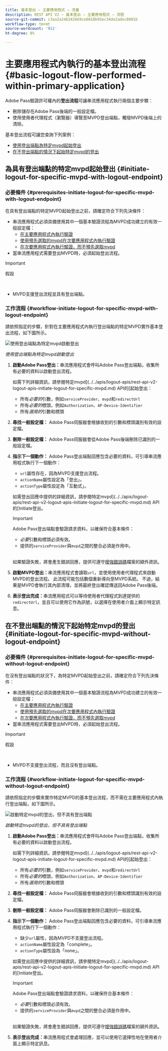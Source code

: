 ```yaml
---
title: 基本登出 — 主要應用程式 — 流量
description: REST API V2 — 基本登出 — 主要應用程式 — 流程
source-git-commit: c3aa2a24b242669ce0818b95ec34de2adec8001b
workflow-type: tm+mt
source-wordcount: '911'
ht-degree: 0%

---
```



# 主要應用程式內執行的基本登出流程 {#basic-logout-flow-performed-within-primary-application}

Adobe Pass驗證許可權內的&#x200B;**登出流程**&#x200B;可讓串流應用程式執行兩個主要步驟：

* 刪除儲存在Adobe Pass後端的一般設定檔。
* 使用使用者代理程式（瀏覽器）導覽至MVPD登出端點，觸發MVPD後端上的清除。

基本登出流程可讓您查詢下列案例：

* [使用登出端點為特定mvpd起始登出](#initiate-logout-for-specific-mvpd-with-logout-endpoint)
* [在不登出端點的情況下起始特定mvpd的登出](#initiate-logout-for-specific-mvpd-without-logout-endpoint)

## 為具有登出端點的特定mvpd起始登出 {#initiate-logout-for-specific-mvpd-with-logout-endpoint}

### 必要條件 {#prerequisites-initiate-logout-for-specific-mvpd-with-logout-endpoint}

在具有登出端點的特定MVPD起始登出之前，請確定符合下列先決條件：

* 串流應用程式必須具備使用其中一個基本驗證流程為MVPD成功建立的有效一般設定檔：
   * [在主要應用程式內執行驗證](../basic-flows/rest-api-v2-basic-authentication-primary-application-flow.md)
   * [使用預先選取的mvpd在次要應用程式內執行驗證](../basic-flows/rest-api-v2-basic-authentication-secondary-application-flow.md)
   * [在次要應用程式內執行驗證，而不預先選取mvpd](../basic-flows/rest-api-v2-basic-authentication-secondary-application-flow.md)
* 當串流應用程式需要登出MVPD時，必須起始登出流程。

>[!IMPORTANT]
>
> 假設
>
> <br/>
> 
> * MVPD支援登出流程並具有登出端點。

### 工作流程 {#workflow-initiate-logout-for-specific-mvpd-with-logout-endpoint}

請依照指定的步驟，針對在主要應用程式內執行登出端點的特定MVPD實作基本登出流程，如下圖所示。

![使用登出端點為特定mvpd啟動登出](../../../assets/rest-api-v2/flows/basic-flows/rest-api-v2-initiate-logout-within-primary-application-for-specific-mvpd-with-logout-endpoint.png)

*使用登出端點為特定mvpd啟動登出*

1. **啟動Adobe Pass登出：**&#x200B;串流應用程式會呼叫Adobe Pass登出端點，收集所有必要的資料以啟動登出流程。

   如需下列詳細資訊，請參閱特定mvpd](../../apis/logout-apis/rest-api-v2-logout-apis-initiate-logout-for-specific-mvpd.md) API的[起始登出：
   * 所有&#x200B;_必要的_&#x200B;引數，例如`serviceProvider`、`mvpd`和`redirectUrl`
   * 所有&#x200B;_必要的_&#x200B;標頭，例如`Authorization`、`AP-Device-Identifier`
   * 所有&#x200B;_選用的_&#x200B;引數和標頭

1. **尋找一般設定檔：** Adobe Pass伺服器會根據收到的引數和標頭識別有效的設定檔。

1. **刪除一般設定檔：** Adobe Pass伺服器會從Adobe Pass後端刪除已識別的一般設定檔。

1. **指示下一個動作：** Adobe Pass登出端點回應包含必要的資料，可引導串流應用程式執行下一個動作：
   * `url`屬性存在，因為MVPD支援登出流程。
   * `actionName`屬性設定為「登出」。
   * `actionType`屬性設定為「互動式」。

   如需登出回應中提供的詳細資訊，請參閱特定mvpd](../../apis/logout-apis/rest-api-v2-logout-apis-initiate-logout-for-specific-mvpd.md) API的[Initiate登出。

   >[!IMPORTANT]
   >
   > Adobe Pass登出端點會驗證請求資料，以確保符合基本條件：
   >
   > * _必要_&#x200B;引數和標頭必須有效。
   > * 提供的`serviceProvider`與`mvpd`之間的整合必須是作用中。
   >
   > <br/>
   > 
   > 如果驗證失敗，將會產生錯誤回應，提供可遵守[增強錯誤碼](../../../enhanced-error-codes.md)檔案的額外資訊。

1. **啟動MVPD登出：**&#x200B;串流應用程式會讀取`url`，並使用使用者代理程式來啟動MVPD的登出流程。 此流程可能包括數個重新導向至MVPD系統。 不過，結果是MVPD會執行其內部清理，並將最終登出確認傳送回Adobe Pass後端。

1. **表示登出完成：**&#x200B;串流應用程式可以等待使用者代理程式到達提供的`redirectUrl`，並且可以使用它作為訊號，以選擇在使用者介面上顯示特定訊息。

## 在不登出端點的情況下起始特定mvpd的登出 {#initiate-logout-for-specific-mvpd-without-logout-endpoint}

### 必要條件 {#prerequisites-initiate-logout-for-specific-mvpd-without-logout-endpoint}

在沒有登出端點的狀況下，為特定MVPD起始登出之前，請確定符合下列先決條件：

* 串流應用程式必須具備使用其中一個基本驗證流程為MVPD成功建立的有效一般設定檔：
   * [在主要應用程式內執行驗證](../basic-flows/rest-api-v2-basic-authentication-primary-application-flow.md)
   * [使用預先選取的mvpd在次要應用程式內執行驗證](../basic-flows/rest-api-v2-basic-authentication-secondary-application-flow.md)
   * [在次要應用程式內執行驗證，而不預先選取mvpd](../basic-flows/rest-api-v2-basic-authentication-secondary-application-flow.md)
* 當串流應用程式需要登出MVPD時，必須起始登出流程。

>[!IMPORTANT]
>
> 假設
>
> <br/>
> 
> * MVPD不支援登出流程，而且沒有登出端點。

### 工作流程 {#workflow-initiate-logout-for-specific-mvpd-without-logout-endpoint}

請依照指定的步驟來實作特定MVPD的基本登出流程，而不需在主要應用程式內執行登出端點，如下圖所示。

![啟動特定mvpd的登出，但不具有登出端點](../../../assets/rest-api-v2/flows/basic-flows/rest-api-v2-initiate-logout-within-primary-application-for-specific-mvpd-without-logout-endpoint.png)

*啟動特定mvpd的登出，但不具有登出端點*

1. **啟動Adobe Pass登出：**&#x200B;串流應用程式會呼叫Adobe Pass登出端點，收集所有必要的資料以啟動登出流程。

   如需下列詳細資訊，請參閱特定mvpd](../../apis/logout-apis/rest-api-v2-logout-apis-initiate-logout-for-specific-mvpd.md) API的[起始登出：
   * 所有&#x200B;_必要的_&#x200B;引數，例如`serviceProvider`、`mvpd`和`redirectUrl`
   * 所有&#x200B;_必要的_&#x200B;標頭，例如`Authorization`、`AP-Device-Identifier`
   * 所有&#x200B;_選用的_&#x200B;引數和標頭

1. **尋找一般設定檔：** Adobe Pass伺服器會根據收到的引數和標頭識別有效的設定檔。

1. **刪除一般設定檔：** Adobe Pass伺服器會刪除已識別的一般設定檔。

1. **指示下一個動作：** Adobe Pass登出端點回應包含必要的資料，可引導串流應用程式執行下一個動作：
   * 缺少`url`屬性，因為MVPD不支援登出流程。
   * `actionName`屬性設定為「complete」。
   * `actionType`屬性設為「none」。

   如需登出回應中提供的詳細資訊，請參閱特定mvpd](../../apis/logout-apis/rest-api-v2-logout-apis-initiate-logout-for-specific-mvpd.md) API的[Initiate登出。

   >[!IMPORTANT]
   >
   > Adobe Pass登出端點會驗證請求資料，以確保符合基本條件：
   >
   > * _必要_&#x200B;引數和標頭必須有效。
   > * 提供的`serviceProvider`與`mvpd`之間的整合必須是作用中。
   >
   > <br/>
   > 
   > 如果驗證失敗，將會產生錯誤回應，提供可遵守[增強錯誤碼](../../../enhanced-error-codes.md)檔案的額外資訊。

1. **表示登出完成：**&#x200B;串流應用程式會處理回應，並可以使用它選擇性地在使用者介面上顯示特定訊息。
